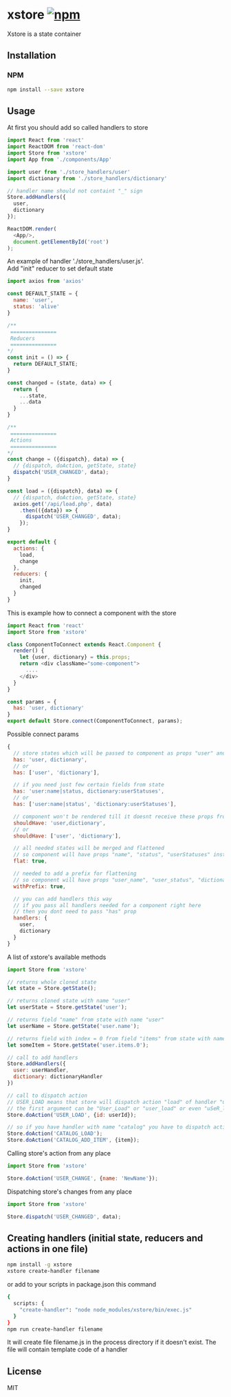 # xstore [![npm](https://img.shields.io/npm/v/xstore.svg?style=flat-square)](https://www.npmjs.com/package/xstore)

Xstore is a state container



## Installation

### NPM

```sh
npm install --save xstore
```


## Usage

At first you should add so called handlers to store

```js
import React from 'react'
import ReactDOM from 'react-dom'
import Store from 'xstore'
import App from './components/App'

import user from './store_handlers/user'
import dictionary from './store_handlers/dictionary'

// handler name should not containt "_" sign
Store.addHandlers({
  user,
  dictionary
});

ReactDOM.render(
  <App/>,
  document.getElementById('root')
);
```

An example of handler './store_handlers/user.js'.<br />
Add "init" reducer to set default state

```js
import axios from 'axios'

const DEFAULT_STATE = {
  name: 'user',
  status: 'alive'
}

/**
 ===============
 Reducers
 ===============
*/
const init = () => {
  return DEFAULT_STATE;
}

const changed = (state, data) => {
  return {
    ...state,
    ...data
  }
}

/**
 ===============
 Actions
 ===============
*/
const change = ({dispatch}, data) => {
  // {dispatch, doAction, getState, state}
  dispatch('USER_CHANGED', data);
}

const load = ({dispatch}, data) => {
  // {dispatch, doAction, getState, state}
  axios.get('/api/load.php', data)
    .then(({data}) => {
      dispatch('USER_CHANGED', data);
    });
}

export default {
  actions: {
    load,
    change
  },
  reducers: {
    init,
    changed
  }
} 
```

This is example how to connect a component with the store

```js
import React from 'react'
import Store from 'xstore'

class ComponentToConnect extends React.Component {
  render() {
    let {user, dictionary} = this.props;
    return <div className="some-component">
      ....
    </div>
  }
}

const params = {
  has: 'user, dictionary'
}
export default Store.connect(ComponentToConnect, params);
```

Possible connect params

```js
{
  // store states which will be passed to component as props "user" and "dictionary"
  has: 'user, dictionary',
  // or
  has: ['user', 'dictionary'],

  // if you need just few certain fields from state
  has: 'user:name|status, dictionary:userStatuses',
  // or
  has: ['user:name|status', 'dictionary:userStatuses'],

  // component won't be rendered till it doesnt receive these props from the store
  shouldHave: 'user,dictionary',
  // or
  shouldHave: ['user', 'dictionary'],

  // all needed states will be merged and flattened
  // so component will have props "name", "status", "userStatuses" instead of "user" and "dictionary"
  flat: true,

  // needed to add a prefix for flattening
  // so component will have props "user_name", "user_status", "dictionary_userStatuses"
  withPrefix: true,

  // you can add handlers this way
  // if you pass all handlers needed for a component right here
  // then you dont need to pass "has" prop
  handlers: {
    user,
    dictionary
  }
}
```

A list of xstore's available methods

```js
import Store from 'xstore'

// returns whole cloned state
let state = Store.getState();

// returns cloned state with name "user"
let userState = Store.getState('user');

// returns field "name" from state with name "user"
let userName = Store.getState('user.name');

// returns field with index = 0 from field "items" from state with name "user"
let someItem = Store.getState('user.items.0');

// call to add handlers
Store.addHandlers({
  user: userHandler,
  dictionary: dictionaryHandler
})

// call to dispatch action
// USER_LOAD means that store will dispatch action "load" of handler "user"
// the first argument can be "User_Load" or "user_load" or even "uSeR_lOaD"
Store.doAction('USER_LOAD', {id: userId});

// so if you have handler with name "catalog" you have to dispatch actions which look like
Store.doAction('CATALOG_LOAD');
Store.doAction('CATALOG_ADD_ITEM', {item});
```

Calling store's action from any place

```js
import Store from 'xstore'

Store.doAction('USER_CHANGE', {name: 'NewName'});
```

Dispatching store's changes from any place

```js
import Store from 'xstore'

Store.dispatch('USER_CHANGED', data);
```

## Creating handlers (initial state, reducers and actions in one file)

```sh
npm install -g xstore
xstore create-handler filename
```
or add to your scripts in package.json this command
```sh
{
  scripts: {
    "create-handler": "node node_modules/xstore/bin/exec.js"
  }
}
npm run create-handler filename
```
It will create file filename.js in the process directory if it doesn't exist.
The file will contain template code of a handler

## License

MIT
